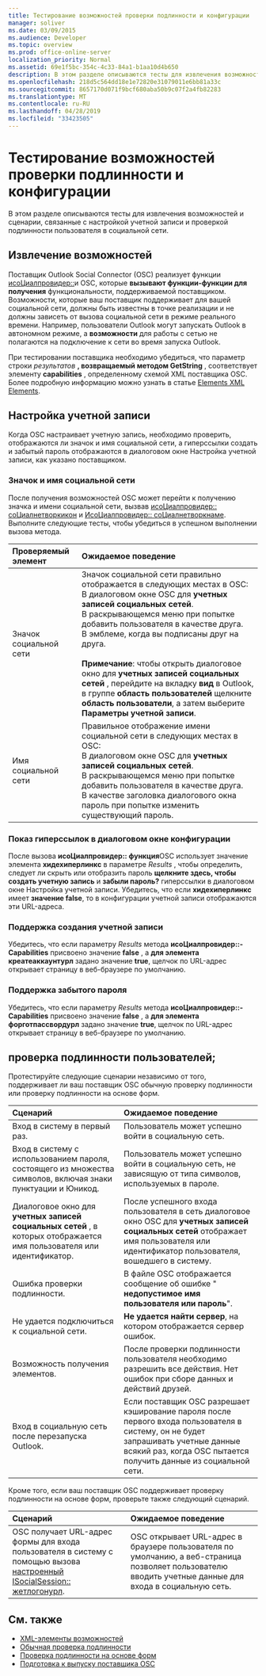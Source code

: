 ```yaml
---
title: Тестирование возможностей проверки подлинности и конфигурации
manager: soliver
ms.date: 03/09/2015
ms.audience: Developer
ms.topic: overview
ms.prod: office-online-server
localization_priority: Normal
ms.assetid: 69e1f5bc-354c-4c33-84a1-b1aa10d4b650
description: В этом разделе описываются тесты для извлечения возможностей и сценарии, связанные с настройкой учетной записи и проверкой подлинности пользователя в социальной сети.
ms.openlocfilehash: 218d5c564dd18e1e72820e31079011e6bb81a33c
ms.sourcegitcommit: 8657170d071f9bcf680aba50b9c07f2a4fb82283
ms.translationtype: MT
ms.contentlocale: ru-RU
ms.lasthandoff: 04/28/2019
ms.locfileid: "33423505"
---
```

# <a name="testing-capabilities-authentication-and-configuration"></a>Тестирование возможностей проверки подлинности и конфигурации

В этом разделе описываются тесты для извлечения возможностей и сценарии, связанные с настройкой учетной записи и проверкой подлинности пользователя в социальной сети.
  
## <a name="getting-capabilities"></a>Извлечение возможностей

Поставщик Outlook Social Connector (OSC) реализует функции [исоЦиалпровидер::](isocialprovider-getcapabilities.md)и OSC, которые **вызывают функции-функции для получения** функциональности, поддерживаемой поставщиком. Возможности, которые ваш поставщик поддерживает для вашей социальной сети, должны быть известны в точке реализации и не должны зависеть от вызова социальной сети в режиме реального времени. Например, пользователи Outlook могут запускать Outlook в автономном режиме, а **возможности** для работы с сетью не полагаются на подключение к сети во время запуска Outlook. 
  
При тестировании поставщика необходимо убедиться, что параметр строки _результатов_ **, возвращаемый методом GetString** , соответствует элементу **capabilities** , определенному схемой XML поставщика OSC. Более подробную информацию можно узнать в статье [Elements XML Elements](capabilities-xml-elements.md).
  
## <a name="configuring-an-account"></a>Настройка учетной записи

Когда OSC настраивает учетную запись, необходимо проверить, отображаются ли значок и имя социальной сети, а гиперссылки создать и забытый пароль отображаются в диалоговом окне Настройка учетной записи, как указано поставщиком.
  
### <a name="social-network-icon-and-name"></a>Значок и имя социальной сети

После получения возможностей OSC может перейти к получению значка и имени социальной сети, вызвав [исоЦиалпровидер:: соЦиалнетворкикон](isocialprovider-socialnetworkicon.md) и [ИсоЦиалпровидер:: соЦиалнетворкнаме](isocialprovider-socialnetworkname.md). Выполните следующие тесты, чтобы убедиться в успешном выполнении вызова метода.
  
|**Проверяемый элемент**|**Ожидаемое поведение**|
|:-----|:-----|
|Значок социальной сети  <br/> | Значок социальной сети правильно отображается в следующих местах в OSC:  <br/>  В диалоговом окне OSC для **учетных записей социальных сетей**.  <br/>  В раскрывающемся меню при попытке добавить пользователя в качестве друга.  <br/>  В эмблеме, когда вы подписаны друг на друга.  <br/> <br/>**Примечание**: чтобы открыть диалоговое окно для **учетных записей социальных сетей** , перейдите на вкладку **вид** в Outlook, в группе **область пользователей** щелкните **область пользователи**, а затем выберите **Параметры учетной записи**.           |
|Имя социальной сети  <br/> | Правильное отображение имени социальной сети в следующих местах в OSC:  <br/>  В диалоговом окне OSC для **учетных записей социальных сетей**.  <br/>  В раскрывающемся меню при попытке добавить пользователя в качестве друга.  <br/>  В качестве заголовка диалогового окна пароль при попытке изменить существующий пароль.  <br/> |
   
### <a name="showing-hyperlinks-in-configuration-dialog"></a>Показ гиперссылок в диалоговом окне конфигурации

После вызова **исоЦиалпровидер:: функция**OSC использует значение элемента **хидехиперлинкс** в параметре _Results_ , чтобы определить, следует ли скрыть или отобразить пароль **щелкните здесь, чтобы создать учетную запись** и **забыли пароль?** гиперссылки в диалоговом окне Настройка учетной записи. Убедитесь, что если **хидехиперлинкс** имеет **значение false**, то в конфигурации учетной записи отображаются эти URL-адреса.
  
### <a name="support-to-create-account"></a>Поддержка создания учетной записи

Убедитесь, что если параметру _Results_ метода **исоЦиалпровидер::-Capabilities** присвоено значение **false** , а **для элемента** **креатеаккаунтурл** задано значение **true**, щелчок по URL-адрес открывает страницу в веб-браузере по умолчанию.
  
### <a name="support-for-forgotten-password"></a>Поддержка забытого пароля

Убедитесь, что если параметру _Results_ метода **исоЦиалпровидер::-Capabilities** присвоено значение **false** , а **для элемента** **форготпассвордурл** задано значение **true**, щелчок по URL-адрес открывает страницу в веб-браузере по умолчанию.
  
## <a name="authenticating-users"></a>проверка подлинности пользователей;

Протестируйте следующие сценарии независимо от того, поддерживает ли ваш поставщик OSC обычную проверку подлинности или проверку подлинности на основе форм.
  
|**Сценарий**|**Ожидаемое поведение**|
|:-----|:-----|
|Вход в систему в первый раз.  <br/> |Пользователь может успешно войти в социальную сеть.  <br/> |
|Вход в систему с использованием пароля, состоящего из множества символов, включая знаки пунктуации и Юникод.  <br/> |Пользователь может успешно войти в социальную сеть, не зависящую от типа символов, используемых в пароле.  <br/> |
|Диалоговое окно для **учетных записей социальных сетей** , в которых отображается имя пользователя или идентификатор.  <br/> |После успешного входа пользователя в сеть диалоговое окно OSC для **учетных записей социальных сетей** отображает имя пользователя или идентификатор пользователя, вошедшего в систему.  <br/> |
|Ошибка проверки подлинности.  <br/> |В файле OSC отображается сообщение об ошибке " **недопустимое имя пользователя или пароль**".  <br/> |
|Не удается подключиться к социальной сети.  <br/> |**Не удается найти сервер**, на котором отображается сервер ошибок.  <br/> |
|Возможность получения элементов.  <br/> |После проверки подлинности пользователя необходимо разрешить все действия. Нет ошибок при сборе данных и действий друзей.  <br/> |
|Вход в социальную сеть после перезапуска Outlook.  <br/> |Если поставщик OSC разрешает кэширование пароля после первого входа пользователя в систему, он не будет запрашивать учетные данные всякий раз, когда OSC пытается получить данные из социальной сети.  <br/> |
   
Кроме того, если ваш поставщик OSC поддерживает проверку подлинности на основе форм, проверьте также следующий сценарий.
  
|**Сценарий**|**Ожидаемое поведение**|
|:-----|:-----|
|OSC получает URL-адрес формы для входа пользователя в систему с помощью вызова [настроенный ISocialSession:: жетлогонурл](isocialsession-getlogonurl.md).  <br/> |OSC открывает URL-адрес в браузере пользователя по умолчанию, а веб-страница позволяет пользователю вводить учетные данные для входа в социальную сеть.  <br/> |
   
## <a name="see-also"></a>См. также

- [XML-элементы возможностей](capabilities-xml-elements.md)  
- [Обычная проверка подлинности](basic-authentication.md) 
- [Проверка подлинности на основе форм](forms-based-authentication.md)
- [Подготовка к выпуску поставщика OSC](getting-ready-to-release-an-osc-provider.md)

